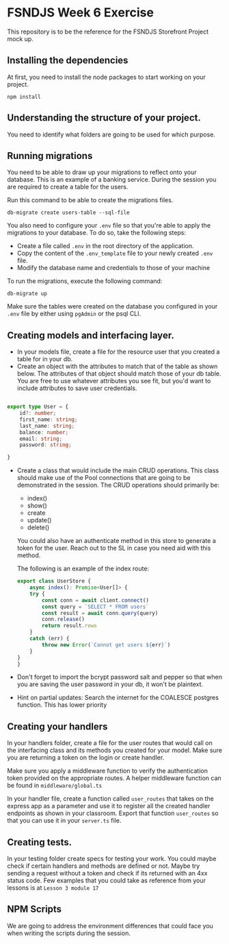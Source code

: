 # FSNDJS Week 6 Exercise

This repository is to be the reference for the FSNDJS Storefront Project mock up.

## Installing the dependencies
At first, you need to install the node packages to start working on your project.

```
npm install
```

## Understanding the structure of your project.
You need to identify what folders are going to be used for which purpose.


## Running migrations
You need to be able to draw up your migrations to reflect onto your database.
This is an example of a banking service. During the session you are required to create a table for the users.

Run this command to be able to create the migrations files.

```
db-migrate create users-table --sql-file
```

You also need to configure your ```.env``` file so that you're able to apply the migrations to your database. To do so, take the following steps:
- Create a file called ```.env``` in the root directory of the application.
- Copy the content of the ```.env_template``` file to your newly created ```.env``` file.
- Modify the database name and credentials to those of your machine

To run the migrations, execute the following command:

```
db-migrate up
```

Make sure the tables were created on the database you configured in your ```.env``` file by either using ```pgAdmin``` or the psql CLI.



## Creating models and interfacing layer.
- In your models file, create a file for the resource user that you created a table for in your db.
- Create an object with the attributes to match that of the table as shown below. The attributes of that object should match those of your db table. You are free to use whatever attributes you see fit, but you'd want to include attributes to save user credentials.

```typescript

export type User = {
    id?: number;
    first_name: string;
    last_name: string;
    balance: number;
    email: string;
    password: string;

}
```
- Create a class that would include the main CRUD operations. This class should make use of the Pool connections that are going to be demonstrated in the session. The CRUD operations should primarily be:
    - index()
    - show()
    - create
    - update()
    - delete()
    
    You could also have an authenticate method in this store to generate a token for the user. Reach out to the SL in case you need aid with this method.
    
    The following is an example of the index route:
    ```typescript
    export class UserStore {
        async index(): Promise<User[]> {
        try {
            const conn = await client.connect()
            const query = `SELECT * FROM users`
            const result = await conn.query(query)
            conn.release()
            return result.rows
        }
        catch (err) {
            throw new Error(`Cannot get users ${err}`)
        }
    }
    }
    ```
- Don't forget to import the bcrypt password salt and pepper so that when you are saving the user password in your db, it won't be plaintext.

- Hint on partial updates: Search the internet for the COALESCE postgres function. This has lower priority


## Creating your handlers
In your handlers folder, create a file for the user routes that would call on the interfacing class and its methods you created for your model. Make sure you are returning a token on the login or create handler.

Make sure you apply a middleware function to verify the authentication token provided on the appropriate routes. A helper middleware function can be found in ```middleware/global.ts```

In your handler file, create a function called ```user_routes``` that takes on the express app as a parameter and use it to register all the created handler endpoints as shown in your classroom. Export that function ```user_routes``` so that you can use it in your ```server.ts``` file.


## Creating tests.
In your testing folder create specs for testing your work. You could maybe check if certain handlers and methods are defined or not. Maybe try sending a request without a token and check if its returned with an 4xx status code.
Few examples that you could take as reference from your lessons is at ```Lesson 3 module 17```

## NPM Scripts
We are going to address the environment differences that could face you when writing the scripts during the session.